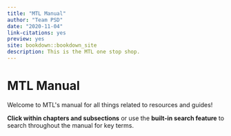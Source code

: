 ```yaml
---
title: "MTL Manual"
author: "Team PSD"
date: "2020-11-04"
link-citations: yes
preview: yes
site: bookdown::bookdown_site
description: This is the MTL one stop shop.
---
```


# MTL Manual

Welcome to MTL's manual for all things related to resources and guides!

**Click within chapters and subsections** or use the **built-in search feature** to search throughout the manual for key terms.
